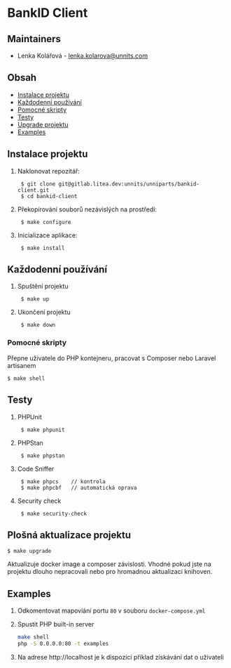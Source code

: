# BankID Client

## Maintainers
- Lenka Kolářová - lenka.kolarova@unnits.com

## Obsah
- [Instalace projektu](#instalace-projektu)
- [Každodenní používání](#každodenní-používání)
- [Pomocné skripty](#pomocné-skripty)
- [Testy](#testy)
- [Upgrade projektu](#plošná-aktualizace-projektu)
- [Examples](#examples)

## Instalace projektu

1. Naklonovat repozitář:

        $ git clone git@gitlab.litea.dev:unnits/unniparts/bankid-client.git
        $ cd bankid-client

2. Překopírování souborů nezávislých na prostředí:

        $ make configure

3. Inicializace aplikace:

        $ make install

## Každodenní používání

1. Spuštění projektu

        $ make up

2. Ukončení projektu

        $ make down

### Pomocné skripty

Přepne uživatele do PHP kontejneru, pracovat s Composer nebo Laravel artisanem

    $ make shell

## Testy

1. PHPUnit

        $ make phpunit

2. PHPStan

        $ make phpstan

3. Code Sniffer

        $ make phpcs    // kontrola
        $ make phpcbf   // automatická oprava

4. Security check

        $ make security-check 

## Plošná aktualizace projektu

    $ make upgrade

Aktualizuje docker image a composer závislosti.
Vhodné pokud jste na projektu dlouho nepracovali nebo pro hromadnou aktualizaci knihoven.

## Examples

1. Odkomentovat mapovíání portu `80` v souboru `docker-compose.yml`

2. Spustit PHP built-in server

   ```bash
   make shell
   php -S 0.0.0.0:80 -t examples
   ```
   
3. Na adrese http://localhost je k dispozici příklad získávání dat o uživateli
